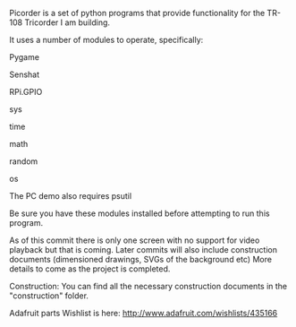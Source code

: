 Picorder is a set of python programs that provide functionality for the TR-108 Tricorder I am building.

It uses a number of modules to operate, specifically:

Pygame

Senshat

RPi.GPIO

sys

time

math

random 

os

The PC demo also requires 
psutil

Be sure you have these modules installed before attempting to run this program.

As of this commit there is only one screen with no support for video playback but that is coming. Later commits will also include construction documents (dimensioned drawings, SVGs of the background etc) More details to come as the project is completed.

Construction:
You can find all the necessary construction documents in the "construction" folder.

Adafruit parts Wishlist is here:
http://www.adafruit.com/wishlists/435166

